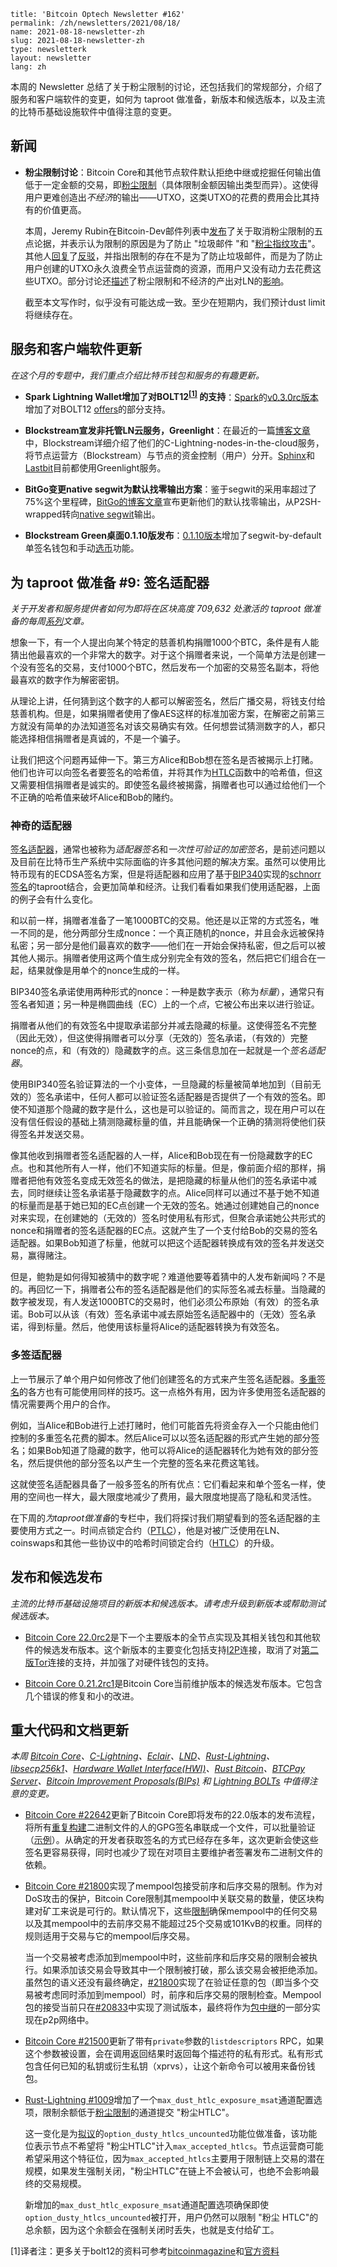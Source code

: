```
title: 'Bitcoin Optech Newsletter #162'
permalink: /zh/newsletters/2021/08/18/
name: 2021-08-18-newsletter-zh 
slug: 2021-08-18-newsletter-zh 
type: newsletterk
layout: newsletter
lang: zh
```

本周的 Newsletter 总结了关于粉尘限制的讨论，还包括我们的常规部分，介绍了服务和客户端软件的变更，如何为 taproot 做准备，新版本和候选版本，以及主流的比特币基础设施软件中值得注意的变更。

## 新闻
- **粉尘限制讨论**：Bitcoin Core和其他节点软件默认拒绝中继或挖掘任何输出值低于一定金额的交易，即[粉尘限制](https://bitcoinops.org/en/topics/uneconomical-outputs/)（具体限制金额因输出类型而异）。这使得用户更难创造出*不经济*的输出——UTXO，这类UTXO的花费的费用会比其持有的价值更高。

  本周，Jeremy Rubin在Bitcoin-Dev邮件列表中[发布](https://lists.linuxfoundation.org/pipermail/bitcoin-dev/2021-August/019307.html)了关于取消粉尘限制的五点论据，并表示认为限制的原因是为了防止 "垃圾邮件 "和 "[粉尘指纹攻击](https://bitcoinops.org/en/topics/output-linking/)"。其他人[回复](https://lists.linuxfoundation.org/pipermail/bitcoin-dev/2021-August/019308.html)了[反驳](https://lists.linuxfoundation.org/pipermail/bitcoin-dev/2021-August/019310.html)，并指出限制的存在不是为了防止垃圾邮件，而是为了防止用户创建的UTXO永久浪费全节点运营商的资源，而用户又没有动力去花费这些UTXO。部分讨论还[描述](https://lists.linuxfoundation.org/pipermail/bitcoin-dev/2021-August/019327.html)了粉尘限制和不经济的产出对LN的[影响](https://lists.linuxfoundation.org/pipermail/bitcoin-dev/2021-August/019333.html)。

  截至本文写作时，似乎没有可能达成一致。至少在短期内，我们预计dust limit将继续存在。

## 服务和客户端软件更新
*在这个月的专题中，我们重点介绍比特币钱包和服务的有趣更新。*

- **Spark Lightning Wallet增加了对BOLT12<sup>[[1]](#myfootnote1)</sup>
的支持**：[Spark](https://github.com/shesek/spark-wallet)的[v0.3.0rc版本](https://github.com/shesek/spark-wallet/releases/tag/v0.3.0rc)增加了对BOLT12 [offers](https://bitcoinops.org/en/topics/offers/)的部分支持。

- **Blockstream宣发非托管LN云服务，Greenlight**：在最近的一篇[博客文章](https://blockstream.com/2021/07/21/en-greenlight-by-blockstream-lightning-made-easy/)中，Blockstream详细介绍了他们的C-Lightning-nodes-in-the-cloud服务，将节点运营方（Blockstream）与节点的资金控制（用户）分开。[Sphinx](https://sphinx.chat/)和[Lastbit](https://gl.striga.com/)目前都使用Greenlight服务。

- **BitGo变更native segwit为默认找零输出方案**：鉴于segwit的采用率超过了75%这个里程碑，[BitGo的博客文章](https://blog.bitgo.com/native-segwit-change-outputs-for-bitcoin-c021406aaae2)宣布更新他们的默认找零输出，从P2SH-wrapped转向[native segwit](https://bitcoinops.org/en/topics/bech32/)输出。

- **Blockstream Green桌面0.1.10版发布**：[0.1.10版本](https://github.com/Blockstream/green_qt/releases/tag/release_0.1.10)增加了segwit-by-default单签名钱包和手动[选币](https://bitcoinops.org/en/topics/coin-selection/)功能。

## 为 taproot 做准备 #9: 签名适配器
*关于开发者和服务提供者如何为即将在区块高度 709,632 处激活的 taproot 做准备的每周[系列](https://bitcoinops.org/en/preparing-for-taproot/)文章。*

想象一下，有一个人提出向某个特定的慈善机构捐赠1000个BTC，条件是有人能猜出他最喜欢的一个非常大的数字。对于这个捐赠者来说，一个简单方法是创建一个没有签名的交易，支付1000个BTC，然后发布一个加密的交易签名副本，将他最喜欢的数字作为解密密钥。

从理论上讲，任何猜到这个数字的人都可以解密签名，然后广播交易，将钱支付给慈善机构。但是，如果捐赠者使用了像AES这样的标准加密方案，在解密之前第三方就没有简单的办法知道签名对该交易确实有效。任何想尝试猜测数字的人，都只能选择相信捐赠者是真诚的，不是一个骗子。

让我们把这个问题再延伸一下。第三方Alice和Bob想在签名是否被揭示上打赌。他们也许可以向签名者要签名的哈希值，并将其作为[HTLC](https://bitcoinops.org/en/topics/htlc/)函数中的哈希值，但这又需要相信捐赠者是诚实的。即使签名最终被揭露，捐赠者也可以通过给他们一个不正确的哈希值来破坏Alice和Bob的赌约。

### 神奇的适配器
[签名适配器](https://bitcoinops.org/en/topics/adaptor-signatures/)，通常也被称为*适配器签名*和*一次性可验证的加密签名*，是前述问题以及目前在比特币生产系统中实际面临的许多其他问题的解决方案。虽然可以使用比特币现有的ECDSA签名方案，但是将适配器和应用了基于[BIP340](https://github.com/bitcoin/bips/blob/master/bip-0340.mediawiki)实现的[schnorr签名](https://bitcoinops.org/en/topics/schnorr-signatures/)的taproot结合，会更加简单和经济。让我们看看如果我们使用适配器，上面的例子会有什么变化。

和以前一样，捐赠者准备了一笔1000BTC的交易。他还是以正常的方式签名，唯一不同的是，他分两部分生成nonce：一个真正随机的nonce，并且会永远被保持私密；另一部分是他们最喜欢的数字——他们在一开始会保持私密，但之后可以被其他人揭示。捐赠者使用这两个值生成分别完全有效的签名，然后把它们组合在一起，结果就像是用单个的nonce生成的一样。

BIP340签名承诺使用两种形式的nonce：一种是数字表示（称为*标量*），通常只有签名者知道；另一种是椭圆曲线（EC）上的一个*点*，它被公布出来以进行验证。

捐赠者从他们的有效签名中提取承诺部分并减去隐藏的标量。这使得签名不完整（因此无效），但这使得捐赠者可以分享（无效的）签名承诺，（有效的）完整nonce的点，和（有效的）隐藏数字的点。这三条信息加在一起就是一个*签名适配器*。

使用BIP340签名验证算法的一个小变体，一旦隐藏的标量被简单地加到（目前无效的）签名承诺中，任何人都可以验证签名适配器是否提供了一个有效的签名。即使不知道那个隐藏的数字是什么，这也是可以验证的。简而言之，现在用户可以在没有信任假设的基础上猜测隐藏标量的值，并且能确保一个正确的猜测将使他们获得签名并发送交易。

像其他收到捐赠者签名适配器的人一样，Alice和Bob现在有一份隐藏数字的EC点。也和其他所有人一样，他们不知道实际的标量。但是，像前面介绍的那样，捐赠者把他有效签名变成无效签名的做法，是把隐藏的标量从他们的签名承诺中减去，同时继续让签名承诺基于隐藏数字的点。Alice同样可以通过不基于她不知道的标量而是基于她已知的EC点创建一个无效的签名。她通过创建她自己的nonce对来实现，在创建她的（无效的）签名时使用私有形式，但聚合承诺她公共形式的nonce和捐赠者的签名适配器的EC点。这就产生了一个支付给Bob的交易的签名适配器。如果Bob知道了标量，他就可以把这个适配器转换成有效的签名并发送交易，赢得赌注。

但是，鲍勃是如何得知被猜中的数字呢？难道他要等着猜中的人发布新闻吗？不是的。再回忆一下，捐赠者公布的签名适配器是他们的实际签名减去标量。当隐藏的数字被发现，有人发送1000BTC的交易时，他们必须公布原始（有效）的签名承诺。Bob可以从该（有效）签名承诺中减去原始签名适配器中的（无效）签名承诺，得到标量。然后，他使用该标量将Alice的适配器转换为有效签名。

### 多签适配器
上一节展示了单个用户如何修改了他们创建签名的方式来产生签名适配器。[多重签名](https://bitcoinops.org/en/topics/multisignature/)的各方也有可能使用同样的技巧。这一点格外有用，因为许多使用签名适配器的情况需要两个用户的合作。

例如，当Alice和Bob进行上述打赌时，他们可能首先将资金存入一个只能由他们控制的多重签名花费的脚本。然后Alice可以以签名适配器的形式产生她的部分签名；如果Bob知道了隐藏的数字，他可以将Alice的适配器转化为她有效的部分签名，然后提供他的部分签名以产生一个完整的签名来花费这笔钱。

这就使签名适配器具备了一般多签名的所有优点：它们看起来和单个签名一样，使用的空间也一样大，最大限度地减少了费用，最大限度地提高了隐私和灵活性。

在下周的*为taproot做准备*的专栏中，我们将探讨我们期望看到的签名适配器的主要使用方式之一。时间点锁定合约（[PTLC](https://bitcoinops.org/en/topics/ptlc/)），他是对被广泛使用在LN、coinswaps和其他一些协议中的哈希时间锁定合约（[HTLC](https://bitcoinops.org/en/topics/htlc/)）的升级。

## 发布和候选发布
*主流的比特币基础设施项目的新版本和候选版本。请考虑升级到新版本或帮助测试候选版本。*

- [Bitcoin Core 22.0rc2](https://bitcoincore.org/bin/bitcoin-core-22.0/)是下一个主要版本的全节点实现及其相关钱包和其他软件的候选发布版本。这个新版本的主要变化包括支持[I2P](https://bitcoinops.org/en/topics/anonymity-networks/)连接，取消了对[第二版Tor](https://bitcoinops.org/en/topics/anonymity-networks/)连接的支持，并加强了对硬件钱包的支持。

- [Bitcoin Core 0.21.2rc1](https://bitcoincore.org/bin/bitcoin-core-0.21.2/)是Bitcoin Core当前维护版本的候选发布版本。它包含几个错误的修复和小的改进。

## 重大代码和文档更新
*本周 [Bitcoin Core](https://github.com/bitcoin/bitcoin)、[C-Lightning](https://github.com/ElementsProject/lightning)、[Eclair](https://github.com/ACINQ/eclair)、[LND](https://github.com/lightningnetwork/lnd/)、[Rust-Lightning](https://github.com/rust-bitcoin/rust-lightning)、[libsecp256k1](https://github.com/bitcoin-core/secp256k1)、[Hardware Wallet Interface(HWI)](https://github.com/bitcoin-core/HWI)、[Rust Bitcoin](https://github.com/rust-bitcoin/rust-bitcoin)、[BTCPay Server](https://bitcoinops.org/en/newsletters/2021/08/11/)、[Bitcoin Improvement Proposals(BIPs)](https://github.com/bitcoin/bips/) 和 [Lightning BOLTs](https://github.com/lightningnetwork/lightning-rfc/) 中值得注意的变更。*

- [Bitcoin Core #22642](https://github.com/bitcoin/bitcoin/pull/22642)更新了Bitcoin Core即将发布的22.0版本的发布流程，将所有[重复构建](https://bitcoinops.org/en/topics/reproducible-builds/)二进制文件的人的GPG签名串联成一个文件，可以批量验证（[示例](https://gist.github.com/harding/78631dbcd65ff4a499e164c4e9dc85d4)）。从确定的开发者获取签名的方式已经存在多年，这次更新会使这些签名更容易获得，同时也减少了现在对项目主要维护者签署发布二进制文件的依赖。

- [Bitcoin Core #21800](https://github.com/bitcoin/bitcoin/issues/21800)实现了mempool包接受前序和后序交易的限制。作为对DoS攻击的保护，Bitcoin Core限制其mempool中关联交易的数量，使区块构建对矿工来说是可行的。默认情况下，这些[限制](https://bitcoinops.org/en/newsletters/2018/12/04/#fn:fn-cpfp-limits)确保mempool中的任何交易以及其mempool中的去前序交易不能超过25个交易或101KvB的权重。同样的规则适用于交易与它的mempool后序交易。

  当一个交易被考虑添加到mempool中时，这些前序和后序交易的限制会被执行。如果添加该交易会导致其中一个限制被打破，那么该交易会被拒绝添加。虽然包的语义还没有最终确定，[#21800](https://github.com/bitcoin/bitcoin/issues/21800)实现了在验证任意的包（即当多个交易被考虑同时添加到mempool）时，前序和后序交易的限制检查。Mempool包的接受当前只在[#20833](https://bitcoinops.org/en/newsletters/2021/06/02/#bitcoin-core-20833)中实现了测试版本，最终将作为[包中继](https://bitcoinops.org/en/topics/package-relay/)的一部分实现在p2p网络中。

- [Bitcoin Core #21500](https://github.com/bitcoin/bitcoin/pull/21500)更新了带有`private`参数的`listdescriptors` RPC，如果这个参数被设置，会在调用返回结果时返回每个描述符的私有形式。私有形式包含任何已知的私钥或衍生私钥（xprvs），让这个新命令可以被用来备份钱包。

- [Rust-Lightning #1009](https://github.com/rust-bitcoin/rust-lightning/issues/1009)增加了一个`max_dust_htlc_exposure_msat`通道配置选项，限制余额低于[粉尘限制](https://bitcoinops.org/en/topics/uneconomical-outputs/)的通道提交 "粉尘HTLC"。

  这一变化是为[拟议](https://github.com/lightningnetwork/lightning-rfc/issues/873)的`option_dusty_htlcs_uncounted`功能位做准备，该功能位表示节点不希望将 "粉尘HTLC"计入`max_accepted_htlcs`。节点运营商可能希望采用这个特征位，因为`max_accepted_htlcs`主要用于限制链上交易的潜在规模，如果发生强制关闭，"粉尘HTLC"在链上不会被认可，也绝不会影响最终的交易规模。

  新增加的`max_dust_htlc_exposure_msat`通道配置选项确保即使`option_dusty_htlcs_uncounted`被打开，用户仍然可以限制 "粉尘 HTLC"的总余额，因为这个余额会在强制关闭时丢失，也就是支付给矿工。


<a name="myfootnote1">[1]</a>译者注：更多关于bolt12的资料可参考[bitcoinmagazine](https://bitcoinmagazine.com/technical/explaining-bolt-12)和[官方资料](https://bolt12.org/)
